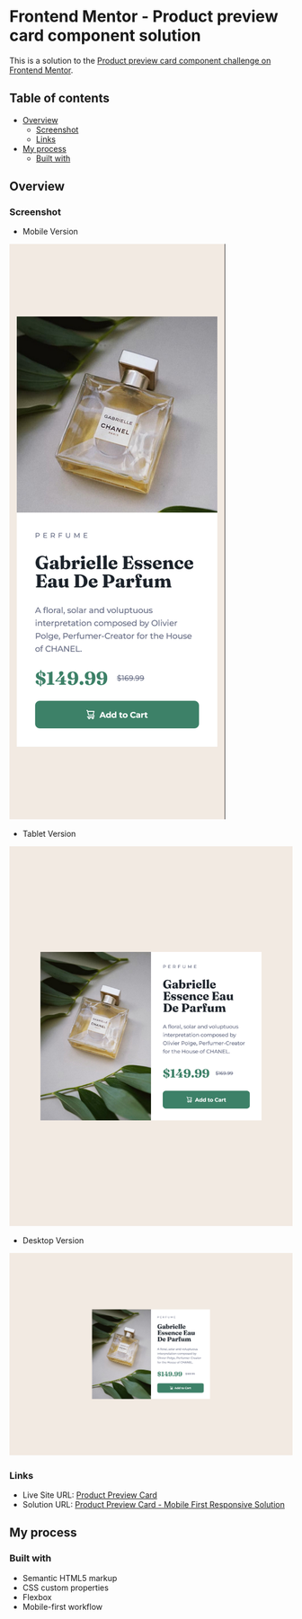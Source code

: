 # Frontend Mentor - Product preview card component solution

This is a solution to the [Product preview card component challenge on Frontend Mentor](https://www.frontendmentor.io/challenges/product-preview-card-component-GO7UmttRfa). 

## Table of contents

- [Overview](#overview)
  - [Screenshot](#screenshot)
  - [Links](#links)
- [My process](#my-process)
  - [Built with](#built-with)

## Overview

### Screenshot

- Mobile Version

![](./images/Mobile%20Version.png)

- Tablet Version

![](./images/Tablet%20Version.png)

- Desktop Version

![](./images/Desktop%20Version.png)


### Links

- Live Site URL: [Product Preview Card](https://product-card-chrisdzasc.netlify.app/)
- Solution URL: [Product Preview Card - Mobile First Responsive Solution](https://www.frontendmentor.io/solutions/product-preview-card---mobile-first-responsive-solution-RD7rnC36RD)

## My process

### Built with

- Semantic HTML5 markup
- CSS custom properties
- Flexbox
- Mobile-first workflow